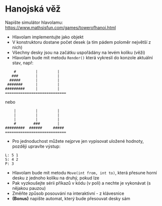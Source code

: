 # Hanojská věž

Napište simulátor hlavolamu: https://www.mathsisfun.com/games/towerofhanoi.html         

* Hlavolam implementujte jako objekt
* V konstruktoru dostane počet desek (a tím pádem poloměr největší z nich)
* Všechny desky jsou na začátku uspořádány na levém kolíku (věži)
* Hlavolam bude mít metodu `Render()` která vykreslí do konzole aktuální stav, např:

```
    #         |         |
   ###        |         |
  #####       |         |
 #######      |         |
#########     |         |
============================
```
nebo
```
    |         |         |
    |         |         | 
    |         |         |
    #        ###        |
#########  ######     #####
============================
```
* Pro jednoduchost můžete nejprve jen vypisovat uložené hodnoty, později upravíte výstup:
```
L: 5 1
S: 4 2  
P: 3 
```
* Hlavolam bude mít metodu `Move(int from, int to)`, která přesune horní desku z jednoho kolíku na druhý, pokud lze
* Pak vyzkoušejte sérii příkazů v kódu (v poli) a nechte je vykonávat (s nějakou pauzou)
* Změňte způsob posouvání na interaktivní - z klávesnice
* **(Bonus)** napište automat, který bude přesouvat desky sám